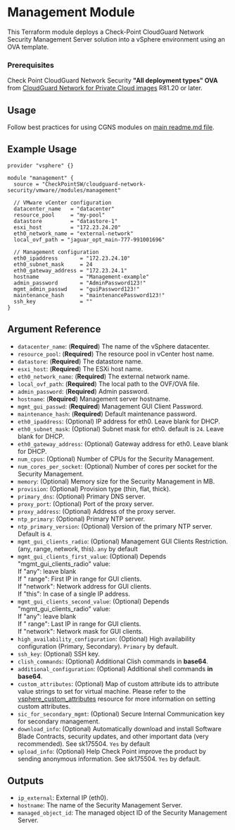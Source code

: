 # Management Module

This Terraform module deploys a Check-Point CloudGuard Network Security Management Server solution into a vSphere
environment using an OVA template.

### Prerequisites

Check Point CloudGuard Network Security **"All deployment types" OVA**
from [CloudGuard Network for Private Cloud images](https://support.checkpoint.com/results/sk/sk158292) R81.20 or later.

## Usage

Follow best practices for using CGNS modules
on [main readme.md file](https://registry.terraform.io/modules/CheckPointSW/cloudguard-network-security/vmware/latest).

## Example Usage

```hcl
provider "vsphere" {}

module "management" {
  source = "CheckPointSW/cloudguard-network-security/vmware//modules/management"

  // VMware vCenter configuration
  datacenter_name   = "datacenter"
  resource_pool     = "my-pool"
  datastore         = "datastore-1"
  esxi_host         = "172.23.24.20"
  eth0_network_name = "external-network"
  local_ovf_path = "jaguar_opt_main-777-991001696"

  // Management configuration
  eth0_ipaddress       = "172.23.24.10"
  eth0_subnet_mask     = 24
  eth0_gateway_address = "172.23.24.1"
  hostname             = "Management-example"
  admin_password       = "AdminPassword123!"
  mgmt_admin_passwd    = "guiPassword123!"
  maintenance_hash     = "maintenancePassword123!"
  ssh_key              = ""
}
```

## Argument Reference

- `datacenter_name`: (**Required**) The name of the vSphere datacenter.
- `resource_pool`: (**Required**) The resource pool in vCenter host name.
- `datastore`: (**Required**) The datastore name.
- `esxi_host`: (**Required**) The ESXi host name.
- `eth0_network_name`: (**Required**) The external network name.
- `local_ovf_path`: (**Required**) The local path to the OVF/OVA file.
- `admin_password`: (**Required**) Admin password.
- `hostname`: (**Required**) Management server hostname.
- `mgmt_gui_passwd`: (**Required**) Management GUI Client Password.
- `maintenance_hash`: (**Required**) Default maintenance password.
- `eth0_ipaddress`: (Optional) IP address for eth0. Leave blank for DHCP.
- `eth0_subnet_mask`: (Optional) Subnet mask for eth0. default is `24`. Leave blank for DHCP.
- `eth0_gateway_address`: (Optional) Gateway address for eth0. Leave blank for DHCP.
- `num_cpus`: (Optional) Number of CPUs for the Security Management.
- `num_cores_per_socket`: (Optional) Number of cores per socket for the Security Management.
- `memory`: (Optional) Memory size for the Security Management in MB.
- `provision`: (Optional) Provision type (thin, flat, thick).
- `primary_dns`: (Optional) Primary DNS server.
- `proxy_port`: (Optional) Port of the proxy server.
- `proxy_address`: (Optional) Address of the proxy server.
- `ntp_primary`: (Optional) Primary NTP server.
- `ntp_primary_version`: (Optional) Version of the primary NTP server. Default is `4`.
- `mgmt_gui_clients_radio`: (Optional) Management GUI Clients Restriction. (any, range, network, this). `any` by default
- `mgmt_gui_clients_first_value`: (Optional) Depends "mgmt_gui_clients_radio" value:<br>If "any": leave blank<br>If "
  range": First IP in range for GUI clients.<br>If "network": Network address for GUI clients.<br>If "this": In case of
  a single IP address.
- `mgmt_gui_clients_second_value`: (Optional) Depends "mgmt_gui_clients_radio" value:<br>If "any": leave blank<br>If "
  range": Last IP in range for GUI clients.<br>If "network": Network mask for GUI clients.
- `high_availability_configuration`: (Optional) High availability configuration (Primary, Secondary). `Primary` by
  default.
- `ssh_key`: (Optional) SSH key.
- `clish_commands`: (Optional) Additional Clish commands in **base64**.
- `additional_configuration`: (Optional) Additional shell commands **in base64**.
- `custom_attributes`: (Optional) Map of custom attribute ids to attribute value strings to set for virtual machine.
  Please refer to
  the [vsphere_custom_attributes](https://registry.terraform.io/providers/hashicorp/vsphere/latest/docs/resources/custom_attribute#using-custom-attributes-in-a-supported-resource)
  resource for more information on setting custom attributes.
- `sic_for_secondary_mgmt`: (Optional) Secure Internal Communication key for secondary management.
- `download_info`: (Optional) Automatically download and install Software Blade Contracts, security updates, and other
  important data (very recommended). See sk175504. `Yes` by default
- `upload_info`: (Optional) Help Check Point improve the product by sending anonymous information. See sk175504. `Yes`
  by default.

## Outputs

- `ip_external`: External IP (eth0).
- `hostname`: The name of the Security Management Server.
- `managed_object_id`: The managed object ID of the Security Management Server.

```
